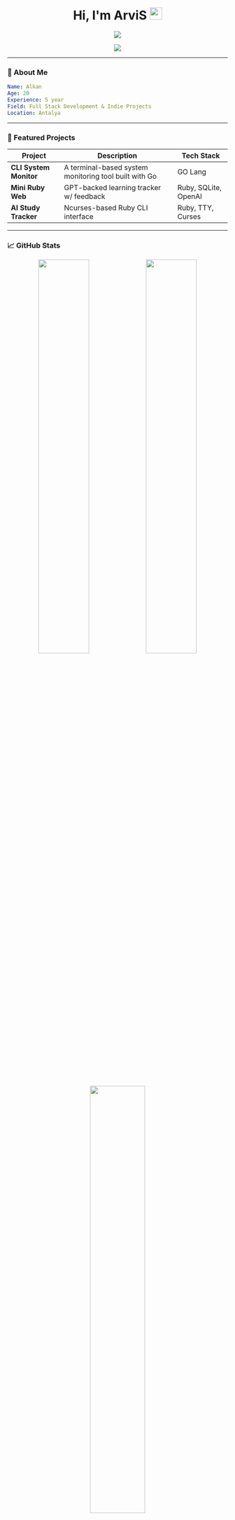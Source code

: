 <h1 align="center">Hi, I'm ArviS <img src="https://github.com/ArviSlayer/ArviSlayer/assets/69751083/a2d2a87d-6683-4505-852f-42607bc76907" width="28px"></h1>

<p align="center">
  <img src="https://readme-typing-svg.demolab.com?font=Fira+Code&duration=2000&pause=1000&color=36BCF7&center=true&vCenter=true&width=440&lines=Different+ideas,+same+codes.;Crafting+Digital+Experiences" />
</p>

<p align="center">
  <img src="https://skillicons.dev/icons?i=ruby,js,ts,go,python,html,css,nodejs,mysql,mongodb" />
</p>

---

### 🧠 About Me

```yaml
Name: Alkan
Age: 20
Experience: 5 year
Field: Full Stack Development & Indie Projects
Location: Antalya
```

---

### 🚀 Featured Projects

| Project | Description | Tech Stack |
|--------|-------------|------------|
| **CLI System Monitor** | A terminal-based system monitoring tool built with Go | GO Lang |
| **Mini Ruby Web** | GPT-backed learning tracker w/ feedback | Ruby, SQLite, OpenAI |
| **AI Study Tracker** | Ncurses-based Ruby CLI interface | Ruby, TTY, Curses |

---

### 📈 GitHub Stats

<p align="center">
  <img width="48%" src="https://github-readme-stats.vercel.app/api?username=arviisoft&show_icons=true&theme=tokyonight&hide_border=true" />
  <img width="48%" src="https://streak-stats.demolab.com?user=arviisoft&theme=tokyonight&hide_border=true"/>
</p>

<p align="center">
  <img width="50%" src="https://github-readme-stats.vercel.app/api/top-langs/?username=arviisoft&layout=compact&theme=tokyonight&hide_border=true" />
</p>

---

### 🎧 Spotify Vibes

<p align="center">
  <img src="https://spotify-github-profile.kittinanx.com/api/view.svg?uid=31faey2jxwiym4rahbk3nhvc64fe&redirect=true][https://spotify-github-profile.kittinanx.com/api/view.svg?uid=31faey2jxwiym4rahbk3nhvc64fe&cover_image=true&theme=novatorem&show_offline=true&background_color=121212&interchange=true&bar_color=53b14f&bar_color_cover=false" />
</p>

---

### 🌍 Connect With Me

<p align="center">
  <a href="https://discord.com/users/216222397349625857"><img src="https://img.shields.io/badge/Discord-5865F2?style=for-the-badge&logo=discord&logoColor=white"></a>
  <a href="https://www.instagram.com/al.kann0/"><img src="https://img.shields.io/badge/Instagram-E4405F?style=for-the-badge&logo=instagram&logoColor=white"></a>
  <a href="https://www.twitter.com/matriiell/"><img src="https://img.shields.io/badge/Twitter-080808?style=for-the-badge&logo=x&logoColor=white"></a>
  <a href="https://wa.me/https://wa.me/"><img src="https://img.shields.io/badge/WhatsApp-25db37.svg?&style=for-the-badge&logo=whatsapp&logoColor=white"></a>
  <a href="https://t.me/asmorofa"><img src="https://img.shields.io/badge/Telegram-26A5E4?style=for-the-badge&logo=telegram&logoColor=white"></a>
  <a href="https://www.linkedin.com/in/arviisoft/"><img src="https://img.shields.io/badge/LinkedIn-0A66C2?style=for-the-badge&logo=linkedin&logoColor=white"></a>
  <a href="mailto:alkan@alkan.web.tr"><img src="https://img.shields.io/badge/Email-D14836?style=for-the-badge&logo=gmail&logoColor=white"></a>
</p>

---

<p align="center"><i>Crafting one line at a time — from chaos to clarity.</i></p>
